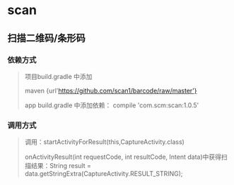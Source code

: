 # scan
## 扫描二维码/条形码
### 依赖方式
> 项目build.gradle 中添加
> 
> maven {url'https://github.com/scan1/barcode/raw/master'}
> 
> app build.gradle 中添加依赖： compile 'com.scm:scan:1.0.5'

### 调用方式
> 调用：startActivityForResult(this,CaptureActivity.class)
> 
> onActivityResult(int requestCode, int resultCode, Intent data)中获得扫描结果：String result = data.getStringExtra(CaptureActivity.RESULT_STRING);
